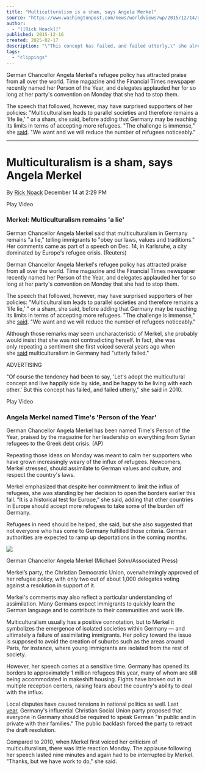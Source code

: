 ```yaml
---
title: "Multiculturalism is a sham, says Angela Merkel"
source: "https://www.washingtonpost.com/news/worldviews/wp/2015/12/14/angela-merkel-multiculturalism-is-a-sham/"
author:
  - "[[Rick Noack]]"
published: 2015-12-16
created: 2025-02-17
description: "\"This concept has failed, and failed utterly,\" she already said in 2010."
tags:
  - "clippings"
---
```

German Chancellor Angela Merkel's refugee policy has attracted praise from all over the world. Time magazine and the Financial Times newspaper recently named her Person of the Year, and delegates applauded her for so long at her party's convention on Monday that she had to stop them.

The speech that followed, however, may have surprised supporters of her policies: "Multiculturalism leads to parallel societies and therefore remains a ‘life lie,’ ” or a sham, she said, before adding that Germany may be reaching its limits in terms of accepting more refugees. "The challenge is immense," she [said](http://www.spiegel.de/politik/deutschland/fluechtlinge-angela-merkel-spricht-von-historischer-bewaehrungsprobe-fuer-europa-a-1067685.html). "We want and we will reduce the number of refugees noticeably."

---

# Multiculturalism is a sham, says Angela Merkel

By [Rick Noack](http://www.washingtonpost.com/people/rick-noack) December 14 at 2:29 PM

Play Video

### Merkel: Multiculturalism remains 'a lie'

German Chancellor Angela Merkel said that multiculturalism in Germany remains "a lie," telling immigrants to "obey our laws, values and traditions." Her comments came as part of a speech on Dec. 14, in Karlsruhe, a city dominated by Europe's refugee crisis. (Reuters)

German Chancellor Angela Merkel's refugee policy has attracted praise from all over the world. Time magazine and the Financial Times newspaper recently named her Person of the Year, and delegates applauded her for so long at her party's convention on Monday that she had to stop them.

The speech that followed, however, may have surprised supporters of her policies: "Multiculturalism leads to parallel societies and therefore remains a ‘life lie,’ ” or a sham, she said, before adding that Germany may be reaching its limits in terms of accepting more refugees. "The challenge is immense," she [said](http://www.spiegel.de/politik/deutschland/fluechtlinge-angela-merkel-spricht-von-historischer-bewaehrungsprobe-fuer-europa-a-1067685.html). "We want and we will reduce the number of refugees noticeably."

Although those remarks may seem uncharacteristic of Merkel, she probably would insist that she was not contradicting herself. In fact, she was only repeating a sentiment she first voiced several years ago when she [said](http://www.spiegel.de/international/germany/the-world-from-berlin-merkel-s-rhetoric-in-integration-debate-is-inexcusable-a-723702.html) multiculturalism in Germany had "utterly failed."

ADVERTISING

"Of course the tendency had been to say, 'Let's adopt the multicultural concept and live happily side by side, and be happy to be living with each other.' But this concept has failed, and failed utterly," she said in 2010.

Play Video

### Angela Merkel named Time's 'Person of the Year'

German Chancellor Angela Merkel has been named Time's Person of the Year, praised by the magazine for her leadership on everything from Syrian refugees to the Greek debt crisis. (AP)

Repeating those ideas on Monday was meant to calm her supporters who have grown increasingly weary of the influx of refugees. Newcomers, Merkel stressed, should assimilate to German values and culture, and respect the country's laws.

Merkel emphasized that despite her commitment to limit the influx of refugees, she was standing by her decision to open the borders earlier this fall. “It is a historical test for Europe,” she said, adding that other countries in Europe should accept more refugees to take some of the burden off Germany.

Refugees in need should be helped, she said, but she also suggested that not everyone who has come to Germany fulfilled those criteria. German authorities are expected to ramp up deportations in the coming months.

![](en-cache://tokenKey%3D%22AuthToken%3AUser%3A1560966%22+92be0918-b71e-4e57-ab1e-058419f34893+6752a50c0d405ac478ae27be2a7afc39+https://www.evernote.com/shard/s6/res/418ce25d-62ad-450c-8c42-43a5124909c0)

German Chancellor Angela Merkel (Michael Sohn/Associated Press)

Merkel’s party, the Christian Democratic Union, overwhelmingly approved of her refugee policy, with only two out of about 1,000 delegates voting against a resolution in support of it.

Merkel's comments may also reflect a particular understanding of assimilation. Many Germans expect immigrants to quickly learn the German language and to contribute to their communities and work life.

Multiculturalism usually has a positive connotation, but to Merkel it symbolizes the emergence of isolated societies within Germany — and ultimately a failure of assimilating immigrants. Her policy toward the issue is supposed to avoid the creation of suburbs such as the areas around Paris, for instance, where young immigrants are isolated from the rest of society.

However, her speech comes at a sensitive time. Germany has opened its borders to approximately 1 million refugees this year, many of whom are still being accommodated in makeshift housing. Fights have broken out in multiple reception centers, raising fears about the country's ability to deal with the influx.

Local disputes have caused tensions in national politics as well. Last [year](https://www.washingtonpost.com/news/worldviews/wp/2014/12/08/a-german-political-party-wants-immigrants-to-stop-speaking-foreign-languages-even-at-home/), Germany's influential Christian Social Union party proposed that everyone in Germany should be required to speak German "in public and in private with their families." The public backlash forced the party to retract the draft resolution.

Compared to 2010, when Merkel first voiced her criticism of multiculturalism, there was little reaction Monday. The applause following her speech lasted nine minutes and again had to be interrupted by Merkel. "Thanks, but we have work to do," she said.